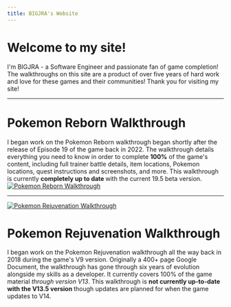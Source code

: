 ```yaml
---
title: BIGJRA's Website
---
```


# Welcome to my site! 

I'm BIGJRA - a Software Engineer and passionate fan of game completion! The walkthroughs on this site are a product of over five years of hard work and love for these games and their communities! Thank you for visiting my site!

<hr/>

<div class="portfolio-item-container">
  <div class="portfolio-item-desc">
    <h1>Pokemon Reborn Walkthrough</h1>
    I began work on the Pokemon Reborn walkthrough began shortly after the release of Episode 19 of the game back in 2022. The walkthrough details everything you need to know in order to complete <strong>100%</strong> of the game's content, including full trainer battle details, item locations, Pokemon locations, quest instructions and screenshots, and more. This walkthrough is currently <strong> completely up to date </strong> with the current 19.5 beta version.
  </div>
  <div class="portfolio-item-link">
    <a class="portfolio-item-image" href="/reborn">
      <img alt="Pokemon Reborn Walkthrough" src="/assets/images/reborn_title.jpg" />
    </a>
  </div>
</div>

<hr/>

<div class="portfolio-item-container">
  <div class="portfolio-item-link">
    <a class="portfolio-item-image" href="/rejuvenation">
      <img alt="Pokemon Rejuvenation Walkthrough" src="/assets/images/rejuv_title.jpg" />
    </a>
  </div>
  <div class="portfolio-item-desc">
    <h1>Pokemon Rejuvenation Walkthrough</h1>
    I began work on the Pokemon Rejuvenation walkthrough all the way back in 2018 during the game's V9 version. Originally a 400+ page Google Document, the walkthrough has gone through six years of evolution alongside my skills as a developer. It currently covers 100% of the game material <em> through version V13</em>. This walkthrough is <strong> not currently up-to-date with the V13.5 version </strong> though updates are planned for when the game updates to V14.
  </div>
</div>
